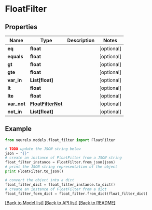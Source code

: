 # FloatFilter


## Properties
Name | Type | Description | Notes
------------ | ------------- | ------------- | -------------
**eq** | **float** |  | [optional] 
**equals** | **float** |  | [optional] 
**gt** | **float** |  | [optional] 
**gte** | **float** |  | [optional] 
**var_in** | **List[float]** |  | [optional] 
**lt** | **float** |  | [optional] 
**lte** | **float** |  | [optional] 
**var_not** | [**FloatFilterNot**](FloatFilterNot.md) |  | [optional] 
**not_in** | **List[float]** |  | [optional] 

## Example

```python
from neurelo.models.float_filter import FloatFilter

# TODO update the JSON string below
json = "{}"
# create an instance of FloatFilter from a JSON string
float_filter_instance = FloatFilter.from_json(json)
# print the JSON string representation of the object
print FloatFilter.to_json()

# convert the object into a dict
float_filter_dict = float_filter_instance.to_dict()
# create an instance of FloatFilter from a dict
float_filter_form_dict = float_filter.from_dict(float_filter_dict)
```
[[Back to Model list]](../README.md#documentation-for-models) [[Back to API list]](../README.md#documentation-for-api-endpoints) [[Back to README]](../README.md)


